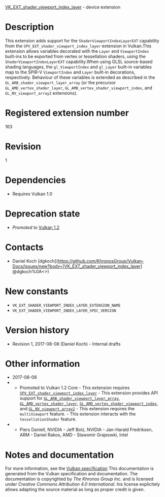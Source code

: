 [VK_EXT_shader_viewport_index_layer](https://www.khronos.org/registry/vulkan/specs/1.3-extensions/man/html/VK_EXT_shader_viewport_index_layer.html) - device extension

# Description
This extension adds support for the `ShaderViewportIndexLayerEXT`
capability from the `SPV_EXT_shader_viewport_index_layer` extension in
Vulkan.This extension allows variables decorated with the `Layer` and
`ViewportIndex` built-ins to be exported from vertex or tessellation
shaders, using the `ShaderViewportIndexLayerEXT` capability.When using GLSL source-based shading languages, the `gl_ViewportIndex`
and `gl_Layer` built-in variables map to the SPIR-V `ViewportIndex`
and `Layer` built-in decorations, respectively.
Behaviour of these variables is extended as described in the
`GL_ARB_shader_viewport_layer_array` (or the precursor
`GL_AMD_vertex_shader_layer`, `GL_AMD_vertex_shader_viewport_index`, and
`GL_NV_viewport_array2` extensions).

# Registered extension number
163

# Revision
1

# Dependencies
- Requires Vulkan 1.0

# Deprecation state
- *Promoted* to [Vulkan 1.2](https://www.khronos.org/registry/vulkan/specs/1.3-extensions/html/vkspec.html#versions-1.2-promotions)

# Contacts
- Daniel Koch [dgkoch](https://github.com/KhronosGroup/Vulkan-Docs/issues/new?body=[VK_EXT_shader_viewport_index_layer] @dgkoch%0A<<Here describe the issue or question you have about the VK_EXT_shader_viewport_index_layer extension>>)

# New constants
- `VK_EXT_SHADER_VIEWPORT_INDEX_LAYER_EXTENSION_NAME`
- `VK_EXT_SHADER_VIEWPORT_INDEX_LAYER_SPEC_VERSION`

# Version history
- Revision 1, 2017-08-08 (Daniel Koch)  - Internal drafts

# Other information
* 2017-08-08
*   - Promoted to Vulkan 1.2 Core  - This extension requires [`SPV_EXT_shader_viewport_index_layer`](https://htmlpreview.github.io/?https://github.com/KhronosGroup/SPIRV-Registry/blob/master/extensions/EXT/SPV_EXT_shader_viewport_index_layer.html)  - This extension provides API support for [`GL_ARB_shader_viewport_layer_array`](https://www.khronos.org/registry/OpenGL/extensions/ARB/ARB_shader_viewport_layer_array.txt), [`GL_AMD_vertex_shader_layer`](https://www.khronos.org/registry/OpenGL/extensions/AMD/AMD_vertex_shader_layer.txt), [`GL_AMD_vertex_shader_viewport_index`](https://www.khronos.org/registry/OpenGL/extensions/AMD/AMD_vertex_shader_viewport_index.txt), and [`GL_NV_viewport_array2`](https://www.khronos.org/registry/OpenGL/extensions/NV/NV_viewport_array2.txt)  - This extension requires the `multiViewport` feature.  - This extension interacts with the `tessellationShader` feature. 
*   - Piers Daniell, NVIDIA  - Jeff Bolz, NVIDIA  - Jan-Harald Fredriksen, ARM  - Daniel Rakos, AMD  - Slawomir Grajeswki, Intel
# Notes and documentation
For more information, see the [Vulkan specification](https://www.khronos.org/registry/vulkan/specs/1.3-extensions/html/vkspec.html)
This documentation is generated from the Vulkan specification and documentation.
The documentation is copyrighted by *The Khronos Group Inc.* and is licensed under *Creative Commons Attribution 4.0 International*.
his license explicitely allows adapting the source material as long as proper credit is given.
        